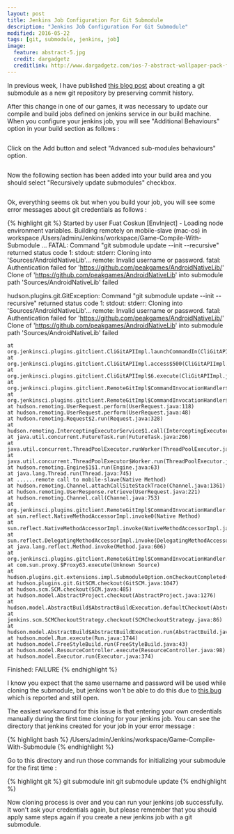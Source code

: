 ```yaml
---
layout: post
title: Jenkins Job Configuration For Git Submodule
description: "Jenkins Job Configuration For Git Submodule"
modified: 2016-05-22
tags: [git, submodule, jenkins, job]
image:
  feature: abstract-5.jpg
  credit: dargadgetz
  creditlink: http://www.dargadgetz.com/ios-7-abstract-wallpaper-pack-for-iphone-5-and-ipod-touch-retina/
---
```


In previous week, I have published <a href="http://fuatcoskun.github.io/how-to-create-git-submodule-with-commit-history/">this blog post</a> about creating a git submodule as a new git repository by preserving commit history.

After this change in one of our games, it was necessary to update our compile and build jobs defined on jenkins service in our build machine. When you configure your jenkins job, you will see "Additional Behaviours" option in your build section as follows :

<figure>
    <img src="http://fuatcoskun.github.io/images/jws_1.PNG" alt="">
</figure>

Click on the Add button and select "Advanced sub-modules behaviours" option.

<figure>
    <img src="http://fuatcoskun.github.io/images/jws_2.PNG" alt="">
</figure>

Now the following section has been added into your build area and you should select "Recursively update submodules" checkbox.

<figure>
    <img src="http://fuatcoskun.github.io/images/jws_3.PNG" alt="">
</figure>

Ok, everything seems ok but when you build your job, you will see some error messages about git credentials as follows :

{% highlight git %}
Started by user Fuat Coskun
[EnvInject] - Loading node environment variables.
Building remotely on mobile-slave (mac-os) in workspace /Users/admin/Jenkins/workspace/Game-Compile-With-Submodule
...
FATAL: Command "git submodule update --init --recursive" returned status code 1:
stdout: 
stderr: Cloning into 'Sources/AndroidNativeLib'...
remote: Invalid username or password.
fatal: Authentication failed for 'https://github.com/peakgames/AndroidNativeLib/'
Clone of 'https://github.com/peakgames/AndroidNativeLib' into submodule path 'Sources/AndroidNativeLib' failed

hudson.plugins.git.GitException: Command "git submodule update --init --recursive" returned status code 1:
stdout: 
stderr: Cloning into 'Sources/AndroidNativeLib'...
remote: Invalid username or password.
fatal: Authentication failed for 'https://github.com/peakgames/AndroidNativeLib/'
Clone of 'https://github.com/peakgames/AndroidNativeLib' into submodule path 'Sources/AndroidNativeLib' failed

	at org.jenkinsci.plugins.gitclient.CliGitAPIImpl.launchCommandIn(CliGitAPIImpl.java:1591)
	at org.jenkinsci.plugins.gitclient.CliGitAPIImpl.access$500(CliGitAPIImpl.java:86)
	at org.jenkinsci.plugins.gitclient.CliGitAPIImpl$6.execute(CliGitAPIImpl.java:893)
	at org.jenkinsci.plugins.gitclient.RemoteGitImpl$CommandInvocationHandler$1.call(RemoteGitImpl.java:152)
	at org.jenkinsci.plugins.gitclient.RemoteGitImpl$CommandInvocationHandler$1.call(RemoteGitImpl.java:145)
	at hudson.remoting.UserRequest.perform(UserRequest.java:118)
	at hudson.remoting.UserRequest.perform(UserRequest.java:48)
	at hudson.remoting.Request$2.run(Request.java:328)
	at hudson.remoting.InterceptingExecutorService$1.call(InterceptingExecutorService.java:72)
	at java.util.concurrent.FutureTask.run(FutureTask.java:266)
	at java.util.concurrent.ThreadPoolExecutor.runWorker(ThreadPoolExecutor.java:1142)
	at java.util.concurrent.ThreadPoolExecutor$Worker.run(ThreadPoolExecutor.java:617)
	at hudson.remoting.Engine$1$1.run(Engine.java:63)
	at java.lang.Thread.run(Thread.java:745)
	at ......remote call to mobile-slave(Native Method)
	at hudson.remoting.Channel.attachCallSiteStackTrace(Channel.java:1361)
	at hudson.remoting.UserResponse.retrieve(UserRequest.java:221)
	at hudson.remoting.Channel.call(Channel.java:753)
	at org.jenkinsci.plugins.gitclient.RemoteGitImpl$CommandInvocationHandler.execute(RemoteGitImpl.java:145)
	at sun.reflect.NativeMethodAccessorImpl.invoke0(Native Method)
	at sun.reflect.NativeMethodAccessorImpl.invoke(NativeMethodAccessorImpl.java:57)
	at sun.reflect.DelegatingMethodAccessorImpl.invoke(DelegatingMethodAccessorImpl.java:43)
	at java.lang.reflect.Method.invoke(Method.java:606)
	at org.jenkinsci.plugins.gitclient.RemoteGitImpl$CommandInvocationHandler.invoke(RemoteGitImpl.java:131)
	at com.sun.proxy.$Proxy63.execute(Unknown Source)
	at hudson.plugins.git.extensions.impl.SubmoduleOption.onCheckoutCompleted(SubmoduleOption.java:83)
	at hudson.plugins.git.GitSCM.checkout(GitSCM.java:1047)
	at hudson.scm.SCM.checkout(SCM.java:485)
	at hudson.model.AbstractProject.checkout(AbstractProject.java:1276)
	at hudson.model.AbstractBuild$AbstractBuildExecution.defaultCheckout(AbstractBuild.java:610)
	at jenkins.scm.SCMCheckoutStrategy.checkout(SCMCheckoutStrategy.java:86)
	at hudson.model.AbstractBuild$AbstractBuildExecution.run(AbstractBuild.java:532)
	at hudson.model.Run.execute(Run.java:1744)
	at hudson.model.FreeStyleBuild.run(FreeStyleBuild.java:43)
	at hudson.model.ResourceController.execute(ResourceController.java:98)
	at hudson.model.Executor.run(Executor.java:374)
Finished: FAILURE
{% endhighlight %}

I know you expect that the same username and password will be used while cloning the submodule, but jenkins won't be able to do this due to <a href="https://issues.jenkins-ci.org/browse/JENKINS-20941">this bug</a> which is reported and still open.

The easiest workaround for this issue is that entering your own credentials manually during the first time cloning for your jenkins job. You can see the directory that jenkins created for your job in your error message :

{% highlight bash %}
/Users/admin/Jenkins/workspace/Game-Compile-With-Submodule
{% endhighlight %}

Go to this directory and run those commands for initializing your submodule for the first time :

{% highlight git %}
git submodule init
git submodule update
{% endhighlight %}

Now cloning process is over and you can run your jenkins job successfully. It won't ask your credentials again, but please remember that you should apply same steps again if you
create a new jenkins job with a git submodule.